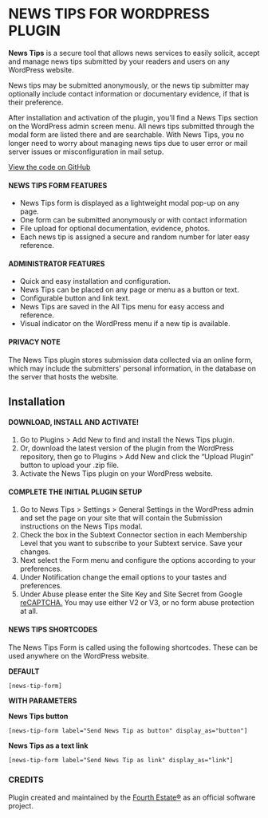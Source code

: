 

# NEWS TIPS FOR WORDPRESS PLUGIN

**News Tips** is a secure tool that allows news services to easily solicit, accept and manage news tips submitted by your readers and users on any WordPress website.

News tips may be submitted anonymously, or the news tip submitter may optionally include contact information or documentary evidence, if that is their preference.

After installation and activation of the plugin, you’ll find a News Tips section on the WordPress admin screen menu. All news tips submitted through the modal form are listed there and are searchable. With News Tips, you no longer need to worry about managing news tips due to user error or mail server issues or misconfiguration in mail setup.

[View the code on GitHub](https://github.com/FourthEstateOrg/news-tip-plugin/)
#### NEWS TIPS FORM FEATURES

* News Tips form is displayed as a lightweight modal pop-up on any page.
* One form can be submitted anonymously or with contact information
* File upload for optional documentation, evidence, photos.
* Each news tip is assigned a secure and random number for later easy reference.
 
#### ADMINISTRATOR FEATURES

*   Quick and easy installation and configuration.
*   News Tips can be placed on any page or menu as a button or text.
*   Configurable button and link text.
*   News Tips are saved in the All Tips menu for easy access and reference.
*   Visual indicator on the WordPress menu if a new tip is available.

#### PRIVACY NOTE

The News Tips plugin stores submission data collected via an online form, which may include the submitters' personal information, in the database on the server that hosts the website.


Installation
------------

#### DOWNLOAD, INSTALL AND ACTIVATE!

1.  Go to Plugins > Add New to find and install the News Tips plugin.
2.  Or, download the latest version of the plugin from the WordPress repository, then go to Plugins > Add New and click the “Upload Plugin” button to upload your .zip file.
3.  Activate the News Tips plugin on your WordPress website.

#### COMPLETE THE INITIAL PLUGIN SETUP

1.  Go to News Tips > Settings > General Settings in the WordPress admin and set the page on your site that will contain the Submission instructions on the News Tips modal.
2.  Check the box in the Subtext Connector section in each Membership Level that you want to subscribe to your Subtext service. Save your changes.
3. Next select the Form menu and configure the options according to your preferences.
4. Under Notification change the email options to your tastes and preferences.
5. Under Abuse please enter the Site Key and Site Secret from Google [reCAPTCHA.](https://www.google.com/recaptcha/about/)  You may use either V2 or V3, or no form abuse protection at all.
 

#### NEWS TIPS SHORTCODES

The News Tips Form is called using the following shortcodes. These can be used anywhere on the WordPress website.

**DEFAULT**

    [news-tip-form]

**WITH PARAMETERS**

**News Tips button**
  
```
[news-tip-form label="Send News Tip as button" display_as="button"]
```
**News Tips as a text link**

```
[news-tip-form label="Send News Tip as link" display_as="link"]
```

### CREDITS

Plugin created and maintained by the [Fourth Estate®](https://www.fourthestate.org/) as an official software project.
